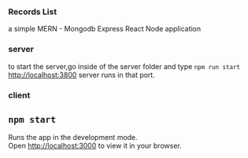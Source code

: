 ### Records List 

a simple MERN - Mongodb Express React Node application 

### server
to start the server,go inside of the server folder and type `npm run start`
[http://localhost:3800](http://localhost:3800) server runs in that port.

### client
## `npm start`

Runs the app in the development mode.\
Open [http://localhost:3000](http://localhost:3000) to view it in your browser.

